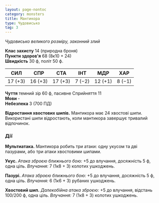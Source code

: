 ```yaml
---
layout: page-nontoc
category: monsters
title: Мантикора
type: Чудовисько
tag: 3
---
```


_Чудовисько великого розміру, законний злий_

**Клас захисту** 14 (природна броня)    
**Пункти здоров'я** 68 (8к10 + 24)    
**Швидкість** 30 ф, політ 50 ф.

| СИЛ     | СПР     | СТА     | ІНТ    | МДР     | ХАР    |
| ------- | ------- | ------- | ------ | ------- | ------ |
| 17 (+3) | 16 (+3) | 17 (+3) | 7 (−2) | 12 (+1) | 8 (−1) |

**Чуття** темний зір 60 ф, пасивне Сприйняття 11    
**Мови** -    
**Небезпека** 3 (700 ПД)

**Відростання хвостових шипів.** Мантикора має 24 хвостові шипи. Використані шипи відростають, коли мантикора завершує тривалий відпочинок.

### Дії
**Мультиатака.** Мантикора робить три атаки: одну укусом та дві пазурами, або три атаки хвостовими шипами.    

**Укус.** _Атака зброєю ближнього бою:_ +5 до влучання, досяжність 5 ф, одна ціль. _Влучання:_ 7 (1к8 + 3) колотих ушкоджень.    

**Пазурі.** _Атака зброєю ближнього бою:_ +5 до влучання, досяжність 5 ф, одна ціль. _Влучання:_ 6 (1к6 + 3) рубаних ушкоджень.    

**Хвостовий шип.** _Далекобійна атака зброєю:_ +5 до влучання, відстань 100/200 ф, одна ціль. _Влучання:_ 7 (1к8 + 3) колотих ушкоджень.
